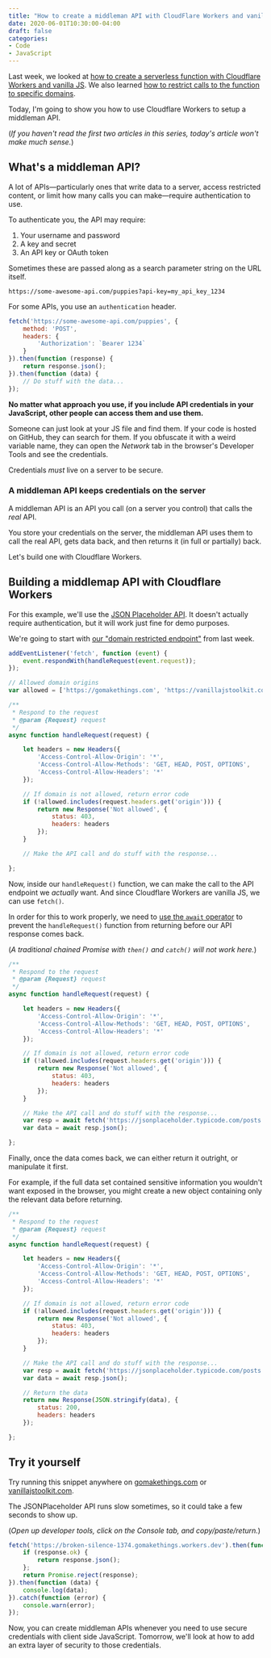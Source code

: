 ```yaml
---
title: "How to create a middleman API with CloudFlare Workers and vanilla JS"
date: 2020-06-01T10:30:00-04:00
draft: false
categories:
- Code
- JavaScript
---
```


Last week, we looked at [how to create a serverless function with Cloudflare Workers and vanilla JS](/getting-started-with-serverless-using-cloudflare-workers-and-vanilla-js/). We also learned [how to restrict calls to the function to specific domains](/securing-serverless-functions-with-cloudflare-workers/).

Today, I'm going to show you how to use Cloudflare Workers to setup a middleman API.

(*If you haven't read the first two articles in this series, today's article won't make much sense.*)

## What's a middleman API?

A lot of APIs&mdash;particularly ones that write data to a server, access restricted content, or limit how many calls you can make&mdash;require authentication to use.

To authenticate you, the API may require:

1. Your username and password
2. A key and secret
3. An API key or OAuth token

Sometimes these are passed along as a search parameter string on the URL itself.

```http
https://some-awesome-api.com/puppies?api-key=my_api_key_1234
```

For some APIs, you use an `authentication` header.

```js
fetch('https://some-awesome-api.com/puppies', {
	method: 'POST',
	headers: {
		'Authorization': `Bearer 1234`
	}
}).then(function (response) {
	return response.json();
}).then(function (data) {
	// Do stuff with the data...
});
```

**No matter what approach you use, if you include API credentials in your JavaScript, other people can access them and use them.**

Someone can just look at your JS file and find them. If your code is hosted on GitHub, they can search for them. If you obfuscate it with a weird variable name, they can open the *Network* tab in the browser's Developer Tools and see the credentials.

Credentials *must* live on a server to be secure.

### A middleman API keeps credentials on the server

A middleman API is an API you call (on a server you control) that calls the *real* API.

You store your credentials on the server, the middleman API uses them to call the real API, gets data back, and then returns it (in full or partially) back.

Let's build one with Cloudflare Workers.

## Building a middlemap API with Cloudflare Workers

For this example, we'll use the [JSON Placeholder API](https://jsonplaceholder.typicode.com/guide.html#createaresource). It doesn't actually require authentication, but it will work just fine for demo purposes.

We're going to start with [our "domain restricted endpoint"](/securing-serverless-functions-with-cloudflare-workers/) from last week.

```js
addEventListener('fetch', function (event) {
	event.respondWith(handleRequest(event.request));
});

// Allowed domain origins
var allowed = ['https://gomakethings.com', 'https://vanillajstoolkit.com'];

/**
 * Respond to the request
 * @param {Request} request
 */
async function handleRequest(request) {

	let headers = new Headers({
		'Access-Control-Allow-Origin': '*',
		'Access-Control-Allow-Methods': 'GET, HEAD, POST, OPTIONS',
		'Access-Control-Allow-Headers': '*'
	});

	// If domain is not allowed, return error code
	if (!allowed.includes(request.headers.get('origin'))) {
		return new Response('Not allowed', {
			status: 403,
			headers: headers
		});
	}

	// Make the API call and do stuff with the response...

};
```

Now, inside our `handleRequest()` function, we can make the call to the API endpoint we *actually* want. And since Cloudflare Workers are vanilla JS, we can use `fetch()`.

In order for this to work properly, we need to [use the `await` operator](/how-to-use-async-and-await-with-vanilla-javascript/) to prevent the `handleRequest()` function from returning before our API response comes back.

(*A traditional chained Promise with `then()` and `catch()` will not work here.*)

```js
/**
 * Respond to the request
 * @param {Request} request
 */
async function handleRequest(request) {

	let headers = new Headers({
		'Access-Control-Allow-Origin': '*',
		'Access-Control-Allow-Methods': 'GET, HEAD, POST, OPTIONS',
		'Access-Control-Allow-Headers': '*'
	});

	// If domain is not allowed, return error code
	if (!allowed.includes(request.headers.get('origin'))) {
		return new Response('Not allowed', {
			status: 403,
			headers: headers
		});
	}

	// Make the API call and do stuff with the response...
	var resp = await fetch('https://jsonplaceholder.typicode.com/posts');
	var data = await resp.json();

};
```

Finally, once the data comes back, we can either return it outright, or manipulate it first.

For example, if the full data set contained sensitive information you wouldn't want exposed in the browser, you might create a new object containing only the relevant data before returning.

```js
/**
 * Respond to the request
 * @param {Request} request
 */
async function handleRequest(request) {

	let headers = new Headers({
		'Access-Control-Allow-Origin': '*',
		'Access-Control-Allow-Methods': 'GET, HEAD, POST, OPTIONS',
		'Access-Control-Allow-Headers': '*'
	});

	// If domain is not allowed, return error code
	if (!allowed.includes(request.headers.get('origin'))) {
		return new Response('Not allowed', {
			status: 403,
			headers: headers
		});
	}

	// Make the API call and do stuff with the response...
	var resp = await fetch('https://jsonplaceholder.typicode.com/posts');
	var data = await resp.json();

	// Return the data
	return new Response(JSON.stringify(data), {
		status: 200,
		headers: headers
	});

};
```

## Try it yourself

Try running this snippet anywhere on [gomakethings.com](https://gomakethings.com) or [vanillajstoolkit.com](https://vanillajstoolkit.com).

The JSONPlaceholder API runs slow sometimes, so it could take a few seconds to show up.

(*Open up developer tools, click on the Console tab, and copy/paste/return.*)

```js
fetch('https://broken-silence-1374.gomakethings.workers.dev').then(function (response) {
	if (response.ok) {
		return response.json();
	};
	return Promise.reject(response);
}).then(function (data) {
	console.log(data);
}).catch(function (error) {
	console.warn(error);
});
```

Now, you can create middleman APIs whenever you need to use secure credentials with client side JavaScript. Tomorrow, we'll look at how to add an extra layer of security to those credentials.